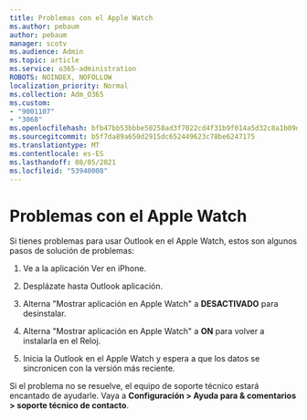 ```yaml
---
title: Problemas con el Apple Watch
ms.author: pebaum
author: pebaum
manager: scotv
ms.audience: Admin
ms.topic: article
ms.service: o365-administration
ROBOTS: NOINDEX, NOFOLLOW
localization_priority: Normal
ms.collection: Adm_O365
ms.custom:
- "9001107"
- "3068"
ms.openlocfilehash: bfb47bb53bbbe50258ad3f7022cd4f31b9f014a5d32c8a1b09da5e775abfcdc0
ms.sourcegitcommit: b5f7da89a650d2915dc652449623c78be6247175
ms.translationtype: MT
ms.contentlocale: es-ES
ms.lasthandoff: 08/05/2021
ms.locfileid: "53940008"
---
```

# <a name="trouble-with-the-apple-watch"></a>Problemas con el Apple Watch

Si tienes problemas para usar Outlook en el Apple Watch, estos son algunos pasos de solución de problemas: 

1. Ve a la aplicación Ver en iPhone.

2. Desplázate hasta Outlook aplicación.

3. Alterna "Mostrar aplicación en Apple Watch" a **DESACTIVADO** para desinstalar.

4. Alterna "Mostrar aplicación en Apple Watch" a **ON** para volver a instalarla en el Reloj.

5. Inicia la Outlook en el Apple Watch y espera a que los datos se sincronicen con la versión más reciente. 

Si el problema no se resuelve, el equipo de soporte técnico estará encantado de ayudarle. Vaya a **Configuración > Ayuda para & comentarios > soporte técnico de contacto**. 